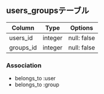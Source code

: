 ## users_groupsテーブル

|Column|Type|Options|
|------|----|-------|
|users_id|integer|null: false|
|groups_id|integer|null: false|

### Association
- belongs_to :user
- belongs_to :group